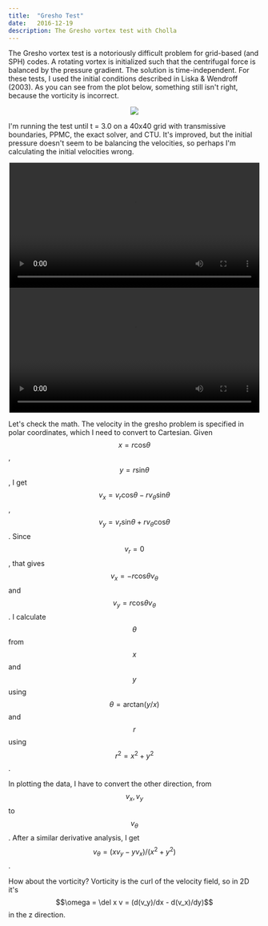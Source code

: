```yaml
---
title:  "Gresho Test"
date:   2016-12-19
description: The Gresho vortex test with Cholla
---
```


The Gresho vortex test is a notoriously difficult problem for grid-based (and SPH) 
codes. A rotating vortex is initialized such that the centrifugal force is balanced 
by the pressure gradient. The solution is time-independent. For these tests, I used
the initial conditions described in Liska & Wendroff (2003). As you can see from
the plot below, something still isn't right, because the vorticity is incorrect.

<div style="text-align: center">
<img src="{{ site.url }}assets/images/gresho_init.png">
</div>


I'm running the test until t = 3.0 on a 40x40 grid with transmissive boundaries, PPMC,
the exact solver, and CTU. It's improved, but the initial pressure doesn't seem to be
balancing the velocities, so perhaps I'm calculating the initial velocities wrong.

<div style="text-align: center">
<video src="{{ site.url }}assets/movies/gresho_line.mov" width="500" height="250" controls preload></video>
<video src="{{ site.url }}assets/movies/gresho_image.mov" width="500" height="250" controls preload></video>
</div>


Let's check the math. The velocity in the gresho problem is specified in polar
coordinates, which I need to convert to Cartesian. Given $$x = r \mathrm{cos}\theta$$, 
$$y = r \mathrm{sin}\theta$$, I get $$v_{x} = v_{r}\mathrm{cos}\theta - r v_{\theta} \mathrm{sin}\theta$$, 
$$v_{y} = v_{r}\mathrm{sin}\theta + r v_{\theta}\mathrm{cos}\theta$$. Since $$v_{r} = 0$$,
that gives $$v_{x} = -r \mathrm{cos}\theta v_{\theta}$$ and $$v_{y} = r \mathrm{cos}\theta v_{\theta}$$.
I calculate $$\theta$$ from $$x$$ and $$y$$ using $$\theta = \mathrm{arctan}(y/x)$$ and 
$$r$$ using $$r^2 = x^2 + y^2$$.

In plotting the data, I have to convert the other direction, from $$v_{x}, v_{y}$$ to 
$$v_{\theta}$$. After a similar derivative analysis, I get 
$$v_{\theta} = (x v_y - y v_x) / (x^2 + y^2)$$.

How about the vorticity? Vorticity is the curl of the velocity field, so in 2D it's 
$$\omega = \del x v = (d(v_y)/dx - d(v_x)/dy)$$ in the z direction.
